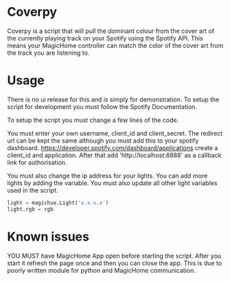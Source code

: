# Coverpy

Coverpy is a script that will pull the dominant colour from the cover art of the currently playing track on your Spotify using the Spotify API. This means your MagicHome controller can match the color of the cover art from the track you are listening to.

# Usage

There is no ui release for this and is simply for demonstration. To setup the script for development you must follow the Spotify Documentation.

To setup the script you must change a few lines of the code.

You must enter your own username, client_id and client_secret. The redirect url
can be kept the same although you must add this to your spotify dashboard. https://developer.spotify.com/dashboard/applications
create a client_id and application. After that add 'http://localhost:8888' as a callback link for authorisation.

You must also change the ip address for your lights. You can add more lights by adding the variable. You must also update all other light variables used in the script.

```python
light = magichue.Light('x.x.x.x')
light.rgb = rgb
```

# Known issues

YOU MUST have MagicHome App open before starting the script. After you start it refresh the page once and then you can close the app. This is due to poorly written module for python and MagicHome communication.
